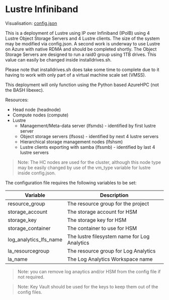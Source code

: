 # Lustre Infiniband

Visualisation: [config.json](https://azurehpc.azureedge.net/?o=https://raw.githubusercontent.com/Azure/azurehpc/master/examples/lustre_Infiniband/config.json)

This is a deployment of Lustre using IP over Infiniband (IPoIB) using 4 Lustre Object Storage Servers and 4 Lustre clients. The size of the system may be modified via config.json. A second work is underway to use Lustre on Azure with native RDMA and should be completed shortly. The Object Storage Servers are designed to run a raid0 group using 1TB drives. This value can easily be changed inside installdrives.sh.

Please note that installdrives.sh does take some time to complete due to it having to work with only part of a virtual machine scale set (VMSS).

This deployment will only function using the Python based AzureHPC (not the BASH libexec).

Resources:

* Head node (headnode)
* Compute nodes (compute)
* Lustre
  * Management/Meta-data server (lfsmds) - identified by first lustre server
  * Object storage servers (lfsoss) - identified by next 4 lustre servers
  * Hierarchical storage management nodes (lfshsm)
  * Lustre clients exporting with samba (lfssmb) - identified by last 4 lustre servers

> Note: The HC nodes are used for the cluster, although this node type may be easily changed by use of the vm_type variable for lustre inside config.json.

The configuration file requires the following variables to be set:

| Variable                | Description                                  |
|-------------------------|----------------------------------------------|
| resource_group          | The resource group for the project           |
| storage_account         | The storage account for HSM                  |
| storage_key             | The storage key for HSM                      |
| storage_container       | The container to use for HSM                 |
| log_analytics_lfs_name  | The lustre filesystem name for Log Analytics |
| la_resourcegroup        | The resource group for Log Analytics         |
| la_name                 | The Log Analytics Workspace name             |
 
> Note: you can remove log anaytics and/or HSM from the config file if not required.

> Note: Key Vault should be used for the keys to keep them out of the config files.
